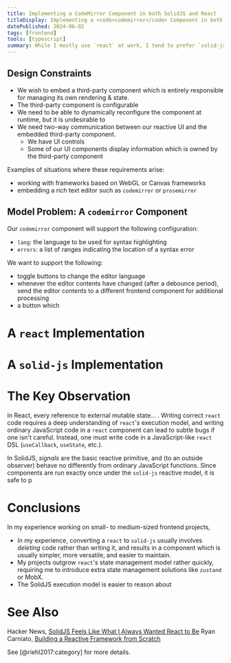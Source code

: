 ```yaml
---
title: Implementing a CodeMirror Component in both SolidJS and React
titleDisplay: Implementing a <code>codemirror</code> Component in both <code>solid-js</code> and <code>react</code>
datePublished: 2024-06-02
tags: [frontend]
tools: [typescript]
summary: While I mostly use `react` at work, I tend to prefer `solid-js` for my personal projects because I find that the `solid-js` approach to reactive programming makes it much easier to interact with the outside world.  In this post, I demonstrate this difference by implementing a `codemirror` component in both frameworks.
---
```


## Design Constraints

* We wish to embed a third-party component which is entirely responsible for managing its own rendering & state.
* The third-party component is configurable
* We need to be able to dynamically reconfigure the component at runtime, but it is undesirable to 
* We need two-way communication between our reactive UI and the embedded third-party component.
  * We have UI controls
  * Some of our UI components display information which is owned by the third-party component

Examples of situations where these requirements arise:

* working with frameworks based on WebGL or Canvas frameworks
* embedding a rich text editor such as `codemirror` or `prosemirror`

## Model Problem:  A `codemirror` Component

Our `codemirror` component will support the following configuration:

* `lang`: the language to be used for syntax highlighting
* `errors`: a list of ranges indicating the location of a syntax error

We want to support the following:

* toggle buttons to change the editor language
* whenever the editor contents have changed (after a debounce period), send the editor contents to a different frontend component for additional processing
* a button which 

# A `react` Implementation

# A `solid-js` Implementation

# The Key Observation

In React, every reference to external mutable state... .  Writing correct `react` code requires a deep understanding of `react`'s execution model, and writing ordinary JavaScript code in a `react` component can lead to subtle bugs if one isn't careful.  Instead, one must write code in a JavaScript-like `react` DSL (`useCallback`, `useState`, etc.).

In SolidJS, *signals* are the basic reactive primitive, and (to an outside observer) behave no differently from ordinary JavaScript functions.  Since components are run exactly once under the `solid-js` reactive model, it is safe to p

# Conclusions

In my experience working on small- to medium-sized frontend projects,

* In my experience, converting a `react` to `solid-js` usually involves _deleting_ code rather than writing it, and results in a component which is usually simpler, more versatile, and easier to maintain.
* My projects outgrow `react`'s state management model rather quickly, requiring me to introduce extra state management solutions like `zustand` or MobX.
* The SolidJS execution model is easier to reason about

# See Also

Hacker News, [SolidJS Feels Like What I Always Wanted React to Be](https://news.ycombinator.com/item?id=30508524)
Ryan Carniato, [Building a Reactive Framework from Scratch](https://dev.to/ryansolid/building-a-reactive-library-from-scratch-1i0p)

See [@riehl2017:category] for more details.